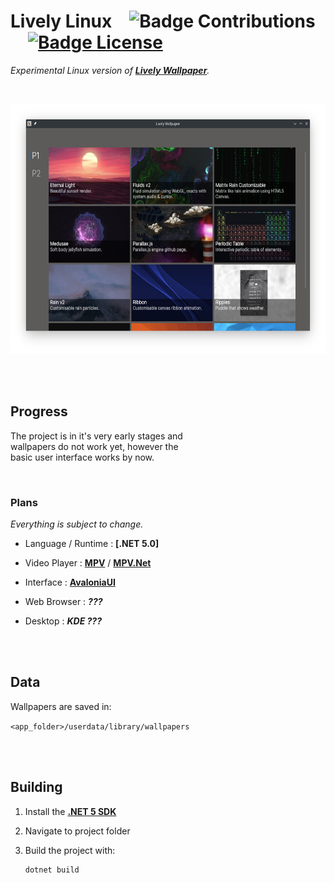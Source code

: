 
# Lively Linux   ![Badge Contributions]   [![Badge License]][License]

*Experimental Linux version of **[Lively Wallpaper]**.*

<br>

<div align = center>

<img
    src = 'resources/main.png'
    height = 400
/>

</div>

<br>
<br>

## Progress

The project is in it's very early stages and <br>
wallpapers do not work yet, however the <br>
basic user interface works by now.

<br>

### Plans

*Everything is subject to change.*

- Language / Runtime : **[.NET 5.0]**

- Video Player : **[MPV]** / **[MPV.Net]**

- Interface : **[AvaloniaUI]**

- Web Browser : ***???***

- Desktop : ***KDE ???***

<br>
<br>

## Data

Wallpapers are saved in:

`<app_folder>/userdata/library/wallpapers`

<br>
<br>

## Building

1.  Install the **[.NET 5 SDK]**

2. Navigate to project folder

3. Build the project with:

    ```shell
    dotnet build
    ```

<br>


<!----------------------------------------------------------------------------->

[Lively Wallpaper]: https://github.com/rocksdanister/lively
[AvaloniaUI]: https://github.com/AvaloniaUI/Avalonia
[.NET 5 SDK]: https://dotnet.microsoft.com/download
[MPV.Net]: https://github.com/mireo91/Mpv.NET-lib-
[MPV]: https://github.com/mpv-player/mpv

[License]: LICENSE


<!---------------------------------[ Badges ]---------------------------------->

[Badge Contributions]: https://img.shields.io/badge/Contributions-Welcome-327c25?style=for-the-badge&logoColor=white&logo=GitHub&labelColor=44A833
[Badge License]: https://img.shields.io/badge/License-GPL_3-02639a.svg?style=for-the-badge&labelColor=blue